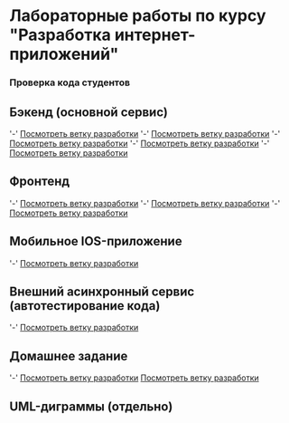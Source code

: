 # Лабораторные работы по курсу "Разработка интернет-приложений"
### Проверка кода студентов

## Бэкенд (основной сервис)
'-' [Посмотреть ветку разработки](https://github.com/Mlechny/DevelopmentOfInternetApplications_backend/tree/SSR)
'-' [Посмотреть ветку разработки](https://github.com/Mlechny/DevelopmentOfInternetApplications_backend/tree/DB)
'-' [Посмотреть ветку разработки](https://github.com/Mlechny/DevelopmentOfInternetApplications_backend/tree/Web-service)
'-' [Посмотреть ветку разработки](https://github.com/Mlechny/DevelopmentOfInternetApplications_backend/tree/authorization)
'-' [Посмотреть ветку разработки](https://github.com/Mlechny/DevelopmentOfInternetApplications_backend/tree/Async-service)

## Фронтенд
'-' [Посмотреть ветку разработки](https://github.com/Mlechny/DevelopmentOfInternetApplications_frontend/tree/SPA)
'-' [Посмотреть ветку разработки](https://github.com/Mlechny/DevelopmentOfInternetApplications_frontend/tree/gh-pages)
'-' [Посмотреть ветку разработки](https://github.com/Mlechny/DevelopmentOfInternetApplications_frontend/tree/Redux)

## Мобильное IOS-приложение
'-' [Посмотреть ветку разработки](https://github.com/Mlechny/CodesSubmissionApplication/tree/application)

## Внешний асинхронный сервис (автотестирование кода)
'-' [Посмотреть ветку разработки](https://github.com/Mlechny/DevelopmentOfInternetApplications_AsyncService/tree/async_service)

## Домашнее задание
'-' [Посмотреть ветку разработки](https://github.com/Mlechny/DevelopmentOfInternetApplications_frontend/tree/Moderator-pages)
[Посмотреть ветку разработки](https://github.com/example-user/example-repo/tree/dev)

## UML-диграммы (отдельно)